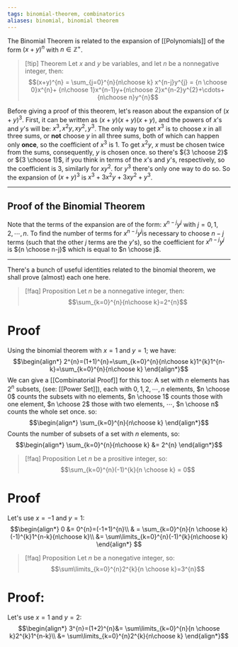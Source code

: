 ```yaml
---
tags: binomial-theorem, combinatorics
aliases: binomial, binomial theorem
---
```

The Binomial Theorem is related to the expansion of [[Polynomials]] of the form $(x+y)^{n}$
with $n\in \mathbb{Z}^{+}$. 

> [!tip] Theorem
> Let $x$ and $y$ be variables, and let $n$ be a nonnegative integer, then: $$(x+y)^{n} = \sum_{j=0}^{n}{n\choose k} x^{n-j}y^{j}
= {n \choose 0}x^{n}+ {n\choose 1}x^{n-1}y+{n\choose 2}x^{n-2}y^{2}+\cdots+{n\choose n}y^{n}$$

Before giving a proof of this theorem, let's reason about the expansion of $(x+y)^{3}$. First, it can be written as $(x+y)(x+y)(x+y)$, and the powers of $x$'s and $y$'s will be: $x^{3},x^{2}y, xy^{2},y^{3}$. 
The only way to get $x^{3}$ is to choose $x$ in all three sums, or **not** choose $y$ in all three sums, both of which can happen only **once**, so the coefficient of $x^{3}$ is $1$.
To get $x^{2}y$, $x$ must be chosen twice from the sums, consequently, $y$ is chosen once. so there's ${3 \choose 2}$ or ${3 \choose 1}$, if you think in terms of the $x$'s and $y$'s, respectively, so the coefficient is $3$, similarly for $xy^{2}$. for $y^{3}$ there's only one way to do so. So the expansion of $(x+y)^{3}$ is $x^{3}+3x^{2}y+3xy^{2}+y^{3}$.
___
## Proof of the Binomial Theorem
Note that the terms of the expansion are of the form: $x^{n-j}y^{j}$ with $j=0,1,2,\cdots,n$. To find the number of terms for $x^{n-j}y^{j}$is necessary to choose $n-j$ terms (such that the other $j$ terms are the $y$'s), so the coefficient for $x^{n-j}y^{j}$ is ${n \choose n-j}$ which is equal to $n \choose j$.
____
There's a bunch of useful identities related to the binomial theorem, we shall prove (almost) each one here.
>[!faq] Proposition
>Let $n$ be a nonnegative integer, then:
$$\sum_{k=0}^{n}{n\choose k}=2^{n}$$
>
# Proof
Using the binomial theorem with $x=1$ and $y=1$; we have:
$$\begin{align*}
2^{n}=(1+1)^{n}=\sum_{k=0}^{n}{n\choose k}1^{k}1^{n-k}=\sum_{k=0}^{n}{n\choose k}
\end{align*}$$
We can give a [[Combinatorial Proof]] for this too:
A set with $n$ elements has $2^n$ subsets, (see: [[Power Set]]), each with $0,1,2,\cdots,n$ elements, $n \choose 0$ counts the subsets with no elements, $n \choose 1$ counts those with one element, $n \choose 2$ those with two elements, $\cdots$, $n \choose n$ counts the whole set once. so:
$$\begin{align*}
\sum_{k=0}^{n}{n\choose k}
\end{align*}$$
Counts the number of subsets of a set with $n$ elements, so:
$$\begin{align*}
\sum_{k=0}^{n}{n\choose k} &= 2^{n}
\end{align*}$$
>[!faq] Proposition
>Let $n$ be a prositive integer, so: $$\sum_{k=0}^{n}(-1)^{k}{n \choose k} = 0$$
# Proof
Let's use $x=-1$ and $y=1$:
$$\begin{align*}
0 &=  0^{n}=(-1+1)^{n}\\
& = \sum_{k=0}^{n}{n \choose k}(-1)^{k}1^{n-k}{n\choose k}\\
&= \sum\limits_{k=0}^{n}(-1)^{k}{n\choose k}
\end{align*}
$$

>[!faq] Proposition
>Let $n$ be a nonegative integer, so: $$\sum\limits_{k=0}^{n}2^{k}{n \choose k}=3^{n}$$
# Proof:
Let's use $x=1$ and $y=2$:
$$\begin{align*}
3^{n}=(1+2)^{n}&= \sum\limits_{k=0}^{n}{n \choose k}2^{k}1^{n-k}\\
&= \sum\limits_{k=0}^{n}2^{k}{n\choose k}
\end{align*}$$
